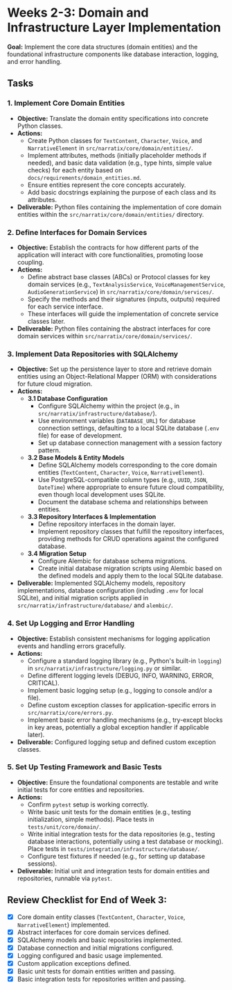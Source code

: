 # Weeks 2-3: Domain and Infrastructure Layer Implementation

**Goal:** Implement the core data structures (domain entities) and the foundational infrastructure components like database interaction, logging, and error handling.

## Tasks

### 1. Implement Core Domain Entities
   - **Objective:** Translate the domain entity specifications into concrete Python classes.
   - **Actions:**
     - Create Python classes for `TextContent`, `Character`, `Voice`, and `NarrativeElement` in `src/narratix/core/domain/entities/`.
     - Implement attributes, methods (initially placeholder methods if needed), and basic data validation (e.g., type hints, simple value checks) for each entity based on `docs/requirements/domain_entities.md`.
     - Ensure entities represent the core concepts accurately.
     - Add basic docstrings explaining the purpose of each class and its attributes.
   - **Deliverable:** Python files containing the implementation of core domain entities within the `src/narratix/core/domain/entities/` directory.

### 2. Define Interfaces for Domain Services
   - **Objective:** Establish the contracts for how different parts of the application will interact with core functionalities, promoting loose coupling.
   - **Actions:**
     - Define abstract base classes (ABCs) or Protocol classes for key domain services (e.g., `TextAnalysisService`, `VoiceManagementService`, `AudioGenerationService`) in `src/narratix/core/domain/services/`.
     - Specify the methods and their signatures (inputs, outputs) required for each service interface.
     - These interfaces will guide the implementation of concrete service classes later.
   - **Deliverable:** Python files containing the abstract interfaces for core domain services within `src/narratix/core/domain/services/`.

### 3. Implement Data Repositories with SQLAlchemy
   - **Objective:** Set up the persistence layer to store and retrieve domain entities using an Object-Relational Mapper (ORM) with considerations for future cloud migration.
   - **Actions:**
     - **3.1 Database Configuration**
       - Configure SQLAlchemy within the project (e.g., in `src/narratix/infrastructure/database/`).
       - Use environment variables (`DATABASE_URL`) for database connection settings, defaulting to a local SQLite database (`.env` file) for ease of development.
       - Set up database connection management with a session factory pattern.
     - **3.2 Base Models & Entity Models**
       - Define SQLAlchemy models corresponding to the core domain entities (`TextContent`, `Character`, `Voice`, `NarrativeElement`).
       - Use PostgreSQL-compatible column types (e.g., `UUID`, `JSON`, `DateTime`) where appropriate to ensure future cloud compatibility, even though local development uses SQLite.
       - Document the database schema and relationships between entities.
     - **3.3 Repository Interfaces & Implementation**
       - Define repository interfaces in the domain layer.
       - Implement repository classes that fulfill the repository interfaces, providing methods for CRUD operations against the configured database.
     - **3.4 Migration Setup**
       - Configure Alembic for database schema migrations.
       - Create initial database migration scripts using Alembic based on the defined models and apply them to the local SQLite database.
   - **Deliverable:** Implemented SQLAlchemy models, repository implementations, database configuration (including `.env` for local SQLite), and initial migration scripts applied in `src/narratix/infrastructure/database/` and `alembic/`.

### 4. Set Up Logging and Error Handling
   - **Objective:** Establish consistent mechanisms for logging application events and handling errors gracefully.
   - **Actions:**
     - Configure a standard logging library (e.g., Python's built-in `logging`) in `src/narratix/infrastructure/logging.py` or similar.
     - Define different logging levels (DEBUG, INFO, WARNING, ERROR, CRITICAL).
     - Implement basic logging setup (e.g., logging to console and/or a file).
     - Define custom exception classes for application-specific errors in `src/narratix/core/errors.py`.
     - Implement basic error handling mechanisms (e.g., try-except blocks in key areas, potentially a global exception handler if applicable later).
   - **Deliverable:** Configured logging setup and defined custom exception classes.

### 5. Set Up Testing Framework and Basic Tests
   - **Objective:** Ensure the foundational components are testable and write initial tests for core entities and repositories.
   - **Actions:**
     - Confirm `pytest` setup is working correctly.
     - Write basic unit tests for the domain entities (e.g., testing initialization, simple methods). Place tests in `tests/unit/core/domain/`.
     - Write initial integration tests for the data repositories (e.g., testing database interactions, potentially using a test database or mocking). Place tests in `tests/integration/infrastructure/database/`.
     - Configure test fixtures if needed (e.g., for setting up database sessions).
   - **Deliverable:** Initial unit and integration tests for domain entities and repositories, runnable via `pytest`.

## Review Checklist for End of Week 3:

- [x] Core domain entity classes (`TextContent`, `Character`, `Voice`, `NarrativeElement`) implemented.
- [x] Abstract interfaces for core domain services defined.
- [x] SQLAlchemy models and basic repositories implemented.
- [x] Database connection and initial migrations configured.
- [x] Logging configured and basic usage implemented.
- [x] Custom application exceptions defined.
- [x] Basic unit tests for domain entities written and passing.
- [x] Basic integration tests for repositories written and passing. 